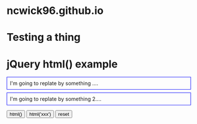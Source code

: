 # ncwick96.github.io
# Testing a thing
<html>
<head>
<script type="text/javascript" src="jquery-1.3.2.min.js"></script>

<style type="text/css">
	.htmlClass{
		padding:8px;
		border:1px solid blue;
		margin-bottom:8px;
	}
</style>

</head>
<body>
  <h1>jQuery html() example</h1>

  <div class="htmlClass">I'm going to replate by something ....</div>
  
  <div class="htmlClass">I'm going to replate by something 2....</div>
  
  <p>
  <button id="getHtml">html()</button>
  <button id="setHtml">html('xxx')</button>
  <button id="reset">reset</button>
  </p>

  <script type="text/javascript">
	
    $("#getHtml").click(function () {
		
	  alert($('.htmlClass').html());
	  
    });
	
    $("#setHtml").click(function () {
		
	  $('.htmlClass').html('<b>This is a new text</b>');
	  
    });
	
    $("#reset").click(function () {
	  location.reload();
    });
	
</script>
</body>
</html>
